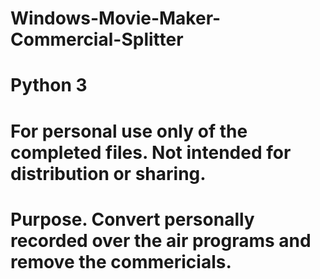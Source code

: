 # Windows-Movie-Maker-Commercial-Splitter
# Python 3
# For personal use only of the completed files. Not intended for distribution or sharing.
# Purpose. Convert personally recorded over the air programs and remove the commericials.
